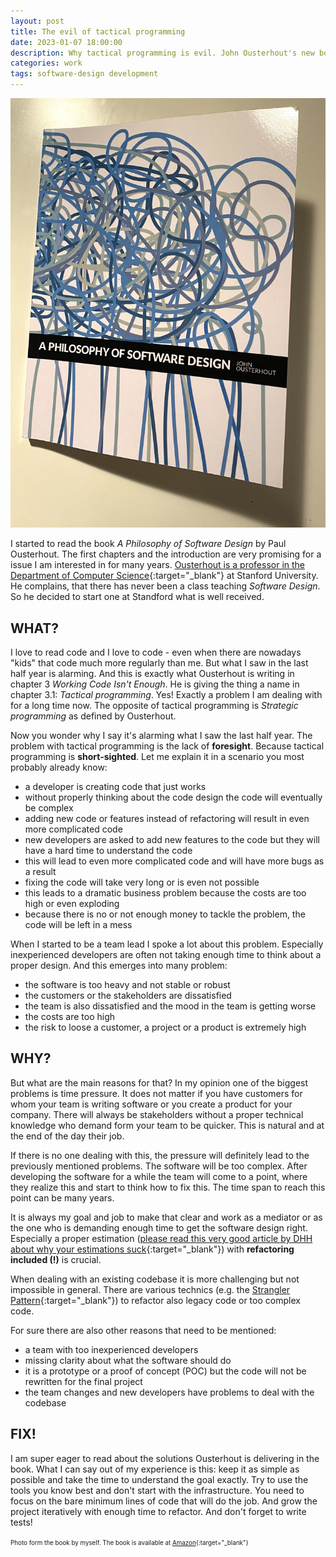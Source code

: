 ```yaml
---
layout: post
title: The evil of tactical programming
date: 2023-01-07 18:00:00
description: Why tactical programming is evil. John Ousterhout's new book A philosphy of software design is helping to understand why good software design solves problems.
categories: work
tags: software-design development 
---
```


<img src="/assets/images/ousterhout.jpg" />

I started to read the book _A Philosophy of Software Design_ by Paul Ousterhout. The first chapters and the introduction are very promising for a issue I am interested in for many years. [Ousterhout is a professor in the Department of Computer Science](https://web.stanford.edu/~ouster/cgi-bin/home.php){:target="_blank"} at Stanford University. He complains, that there has never been a class teaching _Software Design_. So he decided to start one at Standford what is well received. 

## WHAT?

I love to read code and I love to code - even when there are nowadays "kids" that code much more regularly than me. But what I saw in the last half year is alarming. And this is exactly what Ousterhout is writing in chapter 3 _Working Code Isn't Enough_. He is giving the thing a name in chapter 3.1: _Tactical programming_. Yes! Exactly a problem I am dealing with for a long time now. The opposite of tactical programming is _Strategic programming_ as defined by Ousterhout. 

Now you wonder why I say it's alarming what I saw the last half year. The problem with tactical programming is the lack of **foresight**. Because tactical programming is **short-sighted**. Let me explain it in a scenario you most probably already know:

* a developer is creating code that just works
* without properly thinking about the code design the code will eventually be complex
* adding new code or features instead of refactoring will result in even more complicated code
* new developers are asked to add new features to the code but they will have a hard time to understand the code
* this will lead to even more complicated code and will have more bugs as a result
* fixing the code will take very long or is even not possible
* this leads to a dramatic business problem because the costs are too high or even exploding
* because there is no or not enough money to tackle the problem, the code will be left in a mess

When I started to be a team lead I spoke a lot about this problem. Especially inexperienced developers are often not taking enough time to think about a proper design. And this emerges into many problem:

* the software is too heavy and not stable or robust
* the customers or the stakeholders are dissatisfied
* the team is also dissatisfied and the mood in the team is getting worse
* the costs are too high
* the risk to loose a customer, a project or a product is extremely high

## WHY?

But what are the main reasons for that? In my opinion one of the biggest problems is time pressure. It does not matter if you have customers for whom your team is writing software or you create a product for your company. There will always be stakeholders without a proper technical knowledge who demand form your team to be quicker. This is natural and at the end of the day their job. 

If there is no one dealing with this, the pressure will definitely lead to the previously mentioned problems. The software will be too complex. After developing the software for a while the team will come to a point, where they realize this and start to think how to fix this. The time span to reach this point can be many years. 

It is always my goal and job to make that clear and work as a mediator or as the one who is demanding enough time to get the software design right. Especially a proper estimation ([please read this very good article by DHH about why your estimations suck](https://world.hey.com/dhh/your-estimates-suck-2b9f8445){:target="_blank"}) with **refactoring included (!)** is crucial. 

When dealing with an existing codebase it is more challenging but not impossible in general. There are various technics (e.g. the [Strangler Pattern](https://martinfowler.com/bliki/StranglerFigApplication.html){:target="_blank"}) to refactor also legacy code or too complex code. 

For sure there are also other reasons that need to be mentioned:

* a team with too inexperienced developers
* missing clarity about what the software should do
* it is a prototype or a proof of concept (POC) but the code will not be rewritten for the final project
* the team changes and new developers have problems to deal with the codebase

## FIX!

I am super eager to read about the solutions Ousterhout is delivering in the book. What I can say out of my experience is this: keep it as simple as possible and take the time to understand the goal exactly. Try to use the tools you know best and don't start with the infrastructure. You need to focus on the bare minimum lines of code that will do the job. And grow the project iteratively with enough time to refactor. And don't forget to write tests!

<span style="font-size: 0.7em">Photo form the book by myself. The book is available at [Amazon](https://www.amazon.de/Philosophy-Software-Design-John-Ousterhout/dp/1732102201/ref=sr_1_3?ie=UTF8&qid=1524677319&sr=8-3&keywords=john+ousterhout){:target="_blank"}</span>
